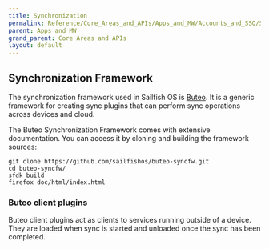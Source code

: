 ```yaml
---
title: Synchronization
permalink: Reference/Core_Areas_and_APIs/Apps_and_MW/Accounts_and_SSO/Synchronization/
parent: Apps and MW
grand_parent: Core Areas and APIs
layout: default
---
```


## Synchronization Framework

The synchronization framework used in Sailfish OS is [Buteo](https://github.com/sailfishos/buteo-syncfw). It is a generic framework for creating sync plugins that can perform sync operations across devices and cloud.

The Buteo Synchronization Framework comes with extensive documentation. You can access it by cloning and building the framework sources:
```
git clone https://github.com/sailfishos/buteo-syncfw.git
cd buteo-syncfw/
sfdk build
firefox doc/html/index.html
```

### Buteo client plugins

Buteo client plugins act as clients to services running outside of a device. They are loaded when sync is started and unloaded once the sync has been completed.



